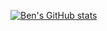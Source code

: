 <!-- ### Hi there 👋 -->

<!--
**bstetzer32/bstetzer32** is a ✨ _special_ ✨ repository because its `README.md` (this file) appears on your GitHub profile.

Here are some ideas to get you started:

- 🔭 I’m currently working on ...
- 🌱 I’m currently learning ...
- 👯 I’m looking to collaborate on ...
- 🤔 I’m looking for help with ...
- 💬 Ask me about ...
- 📫 How to reach me: ...
- 😄 Pronouns: ...
- ⚡ Fun fact: ...
-->

[![Ben's GitHub stats](https://github-readme-stats.vercel.app/api?username=bstetzer32&count_private=true)](https://github.com/bstetzer32/github-readme-stats)
